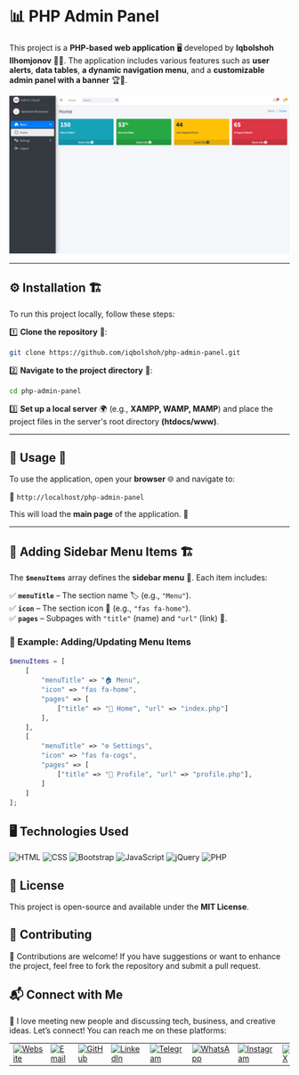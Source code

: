 # 📊 PHP Admin Panel

This project is a **PHP-based web application** 🖥️ developed by **Iqbolshoh Ilhomjonov** 👨‍💻. The application includes various features such as **user alerts**, **data tables**, **a dynamic navigation menu**, and a **customizable admin panel with a banner** 🏆🎯.  

![Banner](./src/images/banner.png)  

---

## ⚙️ Installation 🏗️  

To run this project locally, follow these steps:  

1️⃣ **Clone the repository** 📂:  
   ```bash
   git clone https://github.com/iqbolshoh/php-admin-panel.git
   ```  
2️⃣ **Navigate to the project directory** 📁:  
   ```bash
   cd php-admin-panel
   ```  
3️⃣ **Set up a local server** 🌍 (e.g., **XAMPP, WAMP, MAMP**) and place the project files in the server's root directory **(htdocs/www)**.  

---

## 🚀 Usage 🎯  

To use the application, open your **browser** 🌐 and navigate to:  

🔗 `http://localhost/php-admin-panel`  

This will load the **main page** of the application. 🎉  

---

## 📌 Adding Sidebar Menu Items 🏗️  

The **`$menuItems`** array defines the **sidebar menu** 📜. Each item includes:  

✅ **`menuTitle`** – The section name 🏷️ (e.g., `"Menu"`).  
✅ **`icon`** – The section icon 🎨 (e.g., `"fas fa-home"`).  
✅ **`pages`** – Subpages with `"title"` (name) and `"url"` (link) 🔗.  

### 📝 Example: Adding/Updating Menu Items  

```php
$menuItems = [
    [
        "menuTitle" => "🏠 Menu",
        "icon" => "fas fa-home",
        "pages" => [
            ["title" => "🏡 Home", "url" => "index.php"]
        ],
    ],
    [
        "menuTitle" => "⚙️ Settings",
        "icon" => "fas fa-cogs",
        "pages" => [
            ["title" => "👤 Profile", "url" => "profile.php"],
        ]
    ]
];
```


## 🖥 Technologies Used
![HTML](https://img.shields.io/badge/HTML-%23E34F26.svg?style=for-the-badge&logo=html5&logoColor=white)
![CSS](https://img.shields.io/badge/CSS-%231572B6.svg?style=for-the-badge&logo=css3&logoColor=white)
![Bootstrap](https://img.shields.io/badge/Bootstrap-%23563D7C.svg?style=for-the-badge&logo=bootstrap&logoColor=white)
![JavaScript](https://img.shields.io/badge/JavaScript-%23F7DF1C.svg?style=for-the-badge&logo=javascript&logoColor=black)
![jQuery](https://img.shields.io/badge/jQuery-%230e76a8.svg?style=for-the-badge&logo=jquery&logoColor=white)
![PHP](https://img.shields.io/badge/PHP-%23777BB4.svg?style=for-the-badge&logo=php&logoColor=white)

## 📜 License
This project is open-source and available under the **MIT License**.

## 🤝 Contributing  
🎯 Contributions are welcome! If you have suggestions or want to enhance the project, feel free to fork the repository and submit a pull request.

## 📬 Connect with Me  
💬 I love meeting new people and discussing tech, business, and creative ideas. Let’s connect! You can reach me on these platforms:

<div align="center">
  <table>
    <tr>
      <td>
        <a href="https://iqbolshoh.uz" target="_blank">
          <img src="https://img.icons8.com/color/48/domain.png" 
               height="40" width="40" alt="Website" title="Website" />
        </a>
      </td>
      <td>
        <a href="mailto:iilhomjonov777@gmail.com" target="_blank">
          <img src="https://github.com/gayanvoice/github-active-users-monitor/blob/master/public/images/icons/gmail.svg"
               height="40" width="40" alt="Email" title="Email" />
        </a>
      </td>
      <td>
        <a href="https://github.com/iqbolshoh" target="_blank">
          <img src="https://raw.githubusercontent.com/rahuldkjain/github-profile-readme-generator/master/src/images/icons/Social/github.svg"
               height="40" width="40" alt="GitHub" title="GitHub" />
        </a>
      </td>
      <td>
        <a href="https://www.linkedin.com/in/iqbolshoh/" target="_blank">
          <img src="https://github.com/gayanvoice/github-active-users-monitor/blob/master/public/images/icons/linkedin.svg"
               height="40" width="40" alt="LinkedIn" title="LinkedIn" />
        </a>
      </td>
      <td>
        <a href="https://t.me/iqbolshoh_777" target="_blank">
          <img src="https://github.com/gayanvoice/github-active-users-monitor/blob/master/public/images/icons/telegram.svg"
               height="40" width="40" alt="Telegram" title="Telegram" />
        </a>
      </td>
      <td>
        <a href="https://wa.me/998997799333" target="_blank">
          <img src="https://github.com/gayanvoice/github-active-users-monitor/blob/master/public/images/icons/whatsapp.svg"
               height="40" width="40" alt="WhatsApp" title="WhatsApp" />
        </a>
      </td>
      <td>
        <a href="https://instagram.com/iqbolshoh_777" target="_blank">
          <img src="https://raw.githubusercontent.com/rahuldkjain/github-profile-readme-generator/master/src/images/icons/Social/instagram.svg"
               height="40" width="40" alt="Instagram" title="Instagram" />
        </a>
      </td>
      <td>
        <a href="https://x.com/iqbolshoh_777" target="_blank">
          <img src="https://img.shields.io/badge/X-000000?style=for-the-badge&logo=x&logoColor=white"
               height="40" width="40" alt="X" title="X (Twitter)" />
        </a>
      </td>
      <td>
        <a href="https://www.youtube.com/@Iqbolshoh_777" target="_blank">
          <img src="https://raw.githubusercontent.com/rahuldkjain/github-profile-readme-generator/master/src/images/icons/Social/youtube.svg"
               height="40" width="40" alt="YouTube" title="YouTube" />
        </a>
      </td>
    </tr>
  </table>
</div>
